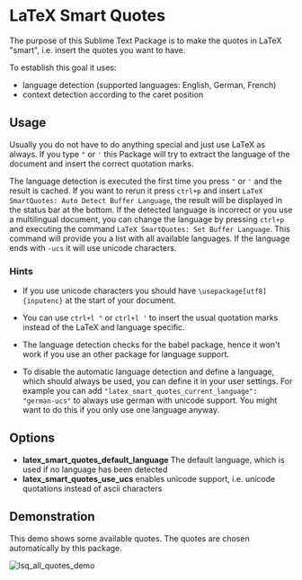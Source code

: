# LaTeX Smart Quotes

The purpose of this Sublime Text Package is to make the quotes in LaTeX "smart", i.e. insert the quotes you want to have.

To establish this goal it uses:

- language detection (supported languages: English, German, French)
- context detection according to the caret position


## Usage

Usually you do not have to do anything special and just use LaTeX as always.
If you type `"` or `'` this Package will try to extract the language of the document and insert the correct quotation marks.

The language detection is executed the first time you press `"` or `'` and the result is cached.
If you want to rerun it press `ctrl+p` and insert `LaTeX SmartQuotes: Auto Detect Buffer Language`, the result will be displayed in the status bar at the bottom.
If the detected language is incorrect or you use a multilingual document, you can change the language by pressing `ctrl+p` and executing the command `LaTeX SmartQuotes: Set Buffer Language`. This command will provide you a list with all available languages. If the language ends with `-ucs` it will use unicode characters.

### Hints

- If you use unicode characters you should have `\usepackage[utf8]{inputenc}` at the start of your document.

- You can use `ctrl+l "` or `ctrl+l '` to insert the usual quotation marks instead of the LaTeX and language specific.

- The language detection checks for the babel package, hence it won't work if you use an other package for language support.

- To disable the automatic language detection and define a language, which should always be used, you can define it in your user settings. For example you can add `"latex_smart_quotes_current_language": "german-ucs"` to always use german with unicode support. You might want to do this if you only use one language anyway.


## Options

- __latex_smart_quotes_default_language__ The default language, which is used if no language has been detected
- __latex_smart_quotes_use_ucs__ enables unicode support, i.e. unicode quotations instead of ascii characters


## Demonstration

This demo shows some available quotes. The quotes are chosen automatically by this package.

![lsq_all_quotes_demo](https://cloud.githubusercontent.com/assets/12573621/9706476/4f9f1de0-54e6-11e5-8bfe-b4625c8e6c76.gif)

